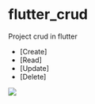# flutter_crud

Project crud in flutter

- [Create]
- [Read]
- [Update]
- [Delete]

<img src="https://i.imgur.com/g9IzkmB.png">
